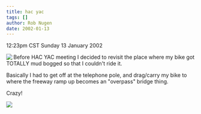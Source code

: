 ```yaml
---
title: hac yac
tags: []
author: Rob Nugen
date: 2002-01-13
---
```


<title>Old mud</title>
<p class=date>12:23pm CST Sunday 13 January 2002</p>

<p><a href='/images/wheels/Kona/bike_track.jpg'><img src='/images/wheels/Kona/thumbs/bike_track.jpg' align=left></a>Before 
HAC YAC meeting I decided to revisit the place where 
my bike got TOTALLY mud bogged so that I couldn't ride it.</p>

<p>Basically I had to get off at the telephone pole, and drag/carry my bike to where the freeway 
ramp up becomes an "overpass" bridge thing.</p>

<p>Crazy!</p>

<p><img src='/images/rob/wL-ROB.gif'/></p>

